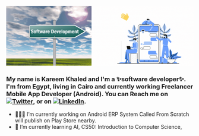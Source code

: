 [![Hi, I'm Kareem 👋🏻](https://github.com/kareemkhaled-android/kareemkhaled-android/blob/main/Kareem%20%20%20.gif "Kareem")](https://some-url.dev/)

### My name is Kareem Khaled and I'm a ✨software developer✨. I'm from Egypt, living in Cairo and currently working Freelancer Mobile App Developer (Android). You can Reach me on [![Twitter][1.2]][1], or on [![LinkedIn][2.2]][2].
[1.2]: http://i.imgur.com/wWzX9uB.png (twitter icon without padding)
[2.2]: https://raw.githubusercontent.com/MartinHeinz/MartinHeinz/master/linkedin-3-16.png (LinkedIn icon without padding)
[1]: https://twitter.com/211_karim
[2]: https://www.linkedin.com/in/kareem-k-2a85b5167/
<!-- [![Kareem's GitHub stats](https://github-readme-stats.vercel.app/apikareemkhaled-android=anuraghazra)](https://github.com/anuraghazra/github-readme-stats)-->


- 👨🏻‍💻 I’m currently working on Android ERP System Called From Scratch will publish on Play Store nearby.
- 🌱 I’m currently learning AI, CS50: Introduction to Computer Science, 
### 

<!--
**kareemkhaled-android/kareemkhaled-android** is a ✨ _special_ ✨ repository because its `README.md` (this file) appears on your GitHub profile.

Here are some ideas to get you started:

- 🔭 I’m currently working on ...
- 🌱 I’m currently learning ...
- 👯 I’m looking to collaborate on ...
- 🤔 I’m looking for help with ...
- 💬 Ask me about ...
- 📫 How to reach me: ...
- 😄 Pronouns: ...
- ⚡ Fun fact: ...
-->
